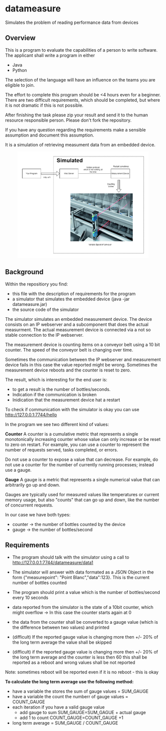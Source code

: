 # datameasure
Simulates the problem of reading performance data from devices


## Overview

This is a program to evaluate the capabilities of a person to write software.
The applicant shall write a program in either
- Java
- Python

The selection of the language will have an influence on the teams you are eligible to join.

The effort to complete this program should be <4 hours even for a beginner.
There are two difficult requirements, which should be completed, but where it is not dramatic if this is not possible.

After finishing the task please zip your result and send it to the human resource responsible person.
Please don't fork the repository.

If you have any question regarding the requirements make a sensible assumption and document this assumption.

It is a simulation of retrieving measument data from an embedded device. 

<figure>
<img src="./Conveyor.png"/>
</figure>

## Background

Within the repositiory you find:
 - this file with the description of requirements for the program
 - a simulator that simulates the embedded device (java -jar datameasure.jar)
 - the source code of the simulator
 

The simulator simulates an embedded measurement device.
The device consists on an IP webserver and a subcomponent that does the actual measurment. 
The actual measurement device is connected via a not so stable connection to the IP webserver.

The measurement device is counting items on a conveyor belt using a 10 bit counter.
The speed of the conveyor belt is changing over time.

Sometimes the communication between the IP webserver and measurement device fails in this case the value reported might be wrong.
Sometimes the measurement device reboots and the counter is reset to zero.

The result, which is interesting for the end user is:
 -  to get a result is the number of bottles/seconds.
 - Indication if the communication is broken
 - Inidication that the measurement device hat a restart


To check if communication with the simulator is okay you can use
http://127.0.0.1:7744/hello


In the program we see two different kind of values:

**Counter**
A counter is a cumulative metric that represents a single monotonically increasing counter whose value can only increase or be reset to zero on restart. For example, you can use a counter to represent the number of requests served, tasks completed, or errors.

Do not use a counter to expose a value that can decrease. For example, do not use a counter for the number of currently running processes; instead use a gauge.

**Gauge**
A gauge is a metric that represents a single numerical value that can arbitrarily go up and down.

Gauges are typically used for measured values like temperatures or current memory usage, but also "counts" that can go up and down, like the number of concurrent requests.


In our case we have both types:
 - counter -> the number of bottles counted by the device
 - gauge   -> the number of bottles/second

## Requirements

- The program should talk with the simulator using a call to http://127.0.0.1:7744/datameasure/data1
- The simulator will answer with data formated as a JSON Object in the form {"measurepoint": "Point Blanc","data":123}.
  This is the current number of bottles counted
- The program should print a value which is the number of bottles/second every 10 seconds
- data reported from the simulator is the state of a 10bit counter, which might overflow -> In this case the counter starts again at 0
- the data from the counter shall be converted to a gauge value (which is the difference between two values) and printed
  
- (difficult) If the reported gauge value is changing more then +/- 20% of the long term average the value shall be skipped
- (difficult) if the reported gauge value is changing more then +/- 20% of the long term average and the counter is less then 60 this 
  shall be reported as a reboot and wrong values shall be not reported

Note: sometimes reboot will be reported even if it is no reboot - this is okay

**To calculate the long term average use the following method:**
- have a variable the stores the sum of gauge values = SUM_GAUGE
- have a variable the count the numberr of gauge values = COUNT_GAUGE
- each iteration if you have a valid gauge value
  - add gauge to sum   SUM_GAUGE=SUM_GAGUE + actual gauge
  - add 1 to count     COUNT_GAUGE=COUNT_GAUGE +1 
- long term average = SUM_GAUGE / COUNT_GAUGE




  

